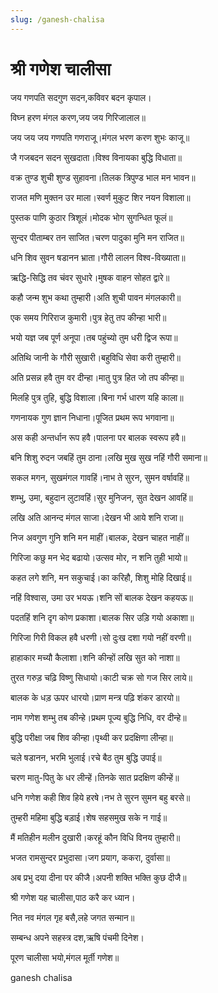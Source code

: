```yaml
---
slug: /ganesh-chalisa
---
```

# श्री गणेश चालीसा


जय गणपति सदगुण सदन,कविवर बदन कृपाल।

विघ्न हरण मंगल करण,जय जय गिरिजालाल॥



जय जय जय गणपति गणराजू।मंगल भरण करण शुभः काजू॥

जै गजबदन सदन सुखदाता।विश्व विनायका बुद्धि विधाता॥

वक्र तुण्ड शुची शुण्ड सुहावना।तिलक त्रिपुण्ड भाल मन भावन॥

राजत मणि मुक्तन उर माला।स्वर्ण मुकुट शिर नयन विशाला॥

पुस्तक पाणि कुठार त्रिशूलं।मोदक भोग सुगन्धित फूलं॥

सुन्दर पीताम्बर तन साजित।चरण पादुका मुनि मन राजित॥

धनि शिव सुवन षडानन भ्राता।गौरी लालन विश्व-विख्याता॥

ऋद्धि-सिद्धि तव चंवर सुधारे।मुषक वाहन सोहत द्वारे॥

कहौ जन्म शुभ कथा तुम्हारी।अति शुची पावन मंगलकारी॥

एक समय गिरिराज कुमारी।पुत्र हेतु तप कीन्हा भारी॥

भयो यज्ञ जब पूर्ण अनूपा।तब पहुंच्यो तुम धरी द्विज रूपा॥

अतिथि जानी के गौरी सुखारी।बहुविधि सेवा करी तुम्हारी॥

अति प्रसन्न हवै तुम वर दीन्हा।मातु पुत्र हित जो तप कीन्हा॥

मिलहि पुत्र तुहि, बुद्धि विशाला।बिना गर्भ धारण यहि काला॥

गणनायक गुण ज्ञान निधाना।पूजित प्रथम रूप भगवाना॥

अस कही अन्तर्धान रूप हवै।पालना पर बालक स्वरूप हवै॥

बनि शिशु रुदन जबहिं तुम ठाना।लखि मुख सुख नहिं गौरी समाना॥

सकल मगन, सुखमंगल गावहिं।नाभ ते सुरन, सुमन वर्षावहिं॥

शम्भु, उमा, बहुदान लुटावहिं।सुर मुनिजन, सुत देखन आवहिं॥

लखि अति आनन्द मंगल साजा।देखन भी आये शनि राजा॥

निज अवगुण गुनि शनि मन माहीं।बालक, देखन चाहत नाहीं॥

गिरिजा कछु मन भेद बढायो।उत्सव मोर, न शनि तुही भायो॥

कहत लगे शनि, मन सकुचाई।का करिहौ, शिशु मोहि दिखाई॥

नहिं विश्वास, उमा उर भयऊ।शनि सों बालक देखन कहयऊ॥

पदतहिं शनि दृग कोण प्रकाशा।बालक सिर उड़ि गयो अकाशा॥

गिरिजा गिरी विकल हवै धरणी।सो दुःख दशा गयो नहीं वरणी॥

हाहाकार मच्यौ कैलाशा।शनि कीन्हों लखि सुत को नाशा॥

तुरत गरुड़ चढ़ि विष्णु सिधायो।काटी चक्र सो गज सिर लाये॥

बालक के धड़ ऊपर धारयो।प्राण मन्त्र पढ़ि शंकर डारयो॥

नाम गणेश शम्भु तब कीन्हे।प्रथम पूज्य बुद्धि निधि, वर दीन्हे॥

बुद्धि परीक्षा जब शिव कीन्हा।पृथ्वी कर प्रदक्षिणा लीन्हा॥

चले षडानन, भरमि भुलाई।रचे बैठ तुम बुद्धि उपाई॥

चरण मातु-पितु के धर लीन्हें।तिनके सात प्रदक्षिण कीन्हें॥

धनि गणेश कही शिव हिये हरषे।नभ ते सुरन सुमन बहु बरसे॥

तुम्हरी महिमा बुद्धि बड़ाई।शेष सहसमुख सके न गाई॥

मैं मतिहीन मलीन दुखारी।करहूं कौन विधि विनय तुम्हारी॥

भजत रामसुन्दर प्रभुदासा।जग प्रयाग, ककरा, दुर्वासा॥

अब प्रभु दया दीना पर कीजै।अपनी शक्ति भक्ति कुछ दीजै॥


श्री गणेश यह चालीसा,पाठ करै कर ध्यान।

नित नव मंगल गृह बसै,लहे जगत सन्मान॥

सम्बन्ध अपने सहस्त्र दश,ऋषि पंचमी दिनेश।

पूरण चालीसा भयो,मंगल मूर्ती गणेश॥


<span class='index-text'> ganesh chalisa</span>